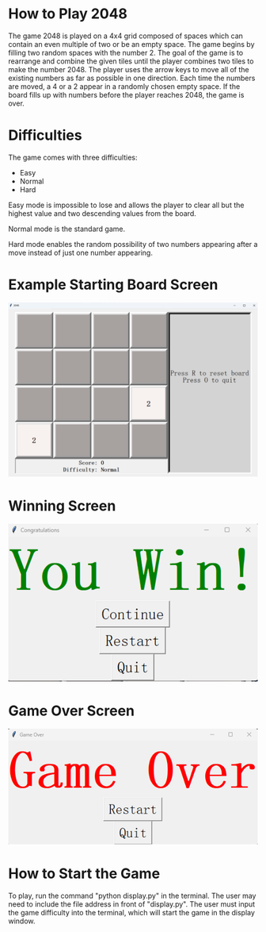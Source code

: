 # How to Play 2048

The game 2048 is played on a 4x4 grid composed of spaces which can contain an even
multiple of two or be an empty space. The game begins by filling two random spaces 
with the number 2. The goal of the game is to rearrange and combine the given tiles
until the player combines two tiles to make the number 2048. The player uses the arrow
keys to move all of the existing numbers as far as possible in one direction. Each time
the numbers are moved, a 4 or a 2 appear in a randomly chosen empty space. If the board 
fills up with numbers before the player reaches 2048, the game is over.

# Difficulties
The game comes with three difficulties:

- Easy
- Normal
- Hard

Easy mode is impossible to lose and allows the player to clear all but the highest value
and two descending values from the board.

Normal mode is the standard game.

Hard mode enables the random possibility of two numbers appearing after a move instead of 
just one number appearing.

# Example Starting Board Screen
![Alt text](start_screen.png)

# Winning Screen
![Alt text](win_screen.png)

# Game Over Screen
![Alt text](game_over_screen.png)

# How to Start the Game
To play, run the command "python display.py" in the terminal. The user may need to 
include the file address in front of "display.py". The user must input the game
difficulty into the terminal, which will start the game in the display window. 